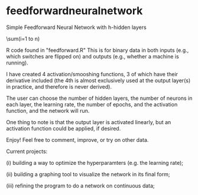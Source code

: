 # feedforwardneuralnetwork
Simple Feedforward Neural Network with h-hidden layers

\sum(i=1 to n)

R code found in "feedforward.R"
This is for binary data in both inputs (e.g., which switches are flipped on) and outputs (e.g., whether a machine is running).

I have created 4 activation/smooshing functions, 3 of which have their derivative included (the 4th is almost exclusively used at the output layer(s) in practice, and therefore is never derived).

The user can choose the number of hidden layers, the number of neurons in each layer, the learning rate, the number of epochs, and the activation function, and the network will run.

One thing to note is that the output layer is activated linearly, but an activation function could be applied, if desired.

Enjoy! Feel free to comment, improve, or try on other data.

Current projects: 

(i) building a way to optimize the hyperparamters (e.g. the learning rate); 

(ii) building a graphing tool to visualize the network in its final form; 

(iii) refining the program to do a network on continuous data;
